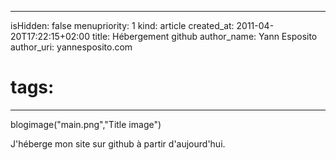 -----
isHidden:       false
menupriority:   1
kind:           article
created_at:     2011-04-20T17:22:15+02:00
title: Hébergement github
author_name: Yann Esposito
author_uri: yannesposito.com
# tags:
-----
blogimage("main.png","Title image")


J'héberge mon site sur github à partir d'aujourd'hui.
